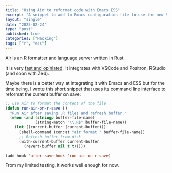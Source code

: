 ```yaml
---
title: "Using Air to reformat code with Emacs ESS"
excerpt: "A snippet to add to Emacs configuration file to use the new R code formatter Air"
layout: "single"
date: "2025-02-24"
type: "post"
published: true
categories: ["Hacking"]
tags: ["r", "ess"]
---
```


[Air](https://posit-dev.github.io/air/) is an R formatter and language server
written in Rust.

It is very [fast and opiniated](https://www.tidyverse.org/blog/2025/02/air/). It
integrates with VSCode and Positron, RStudio (and soon with Zed).

Maybe there is a better way at integrating it with Emacs and ESS but for the
time being, I wrote this short snippet that uses its command line interface to
reformat the current buffer on save:

```lisp
;; use Air to format the content of the file
(defun run-air-on-r-save ()
  "Run Air after saving .R files and refresh buffer."
  (when (and (stringp buffer-file-name)
             (string-match "\\.R$" buffer-file-name))
    (let ((current-buffer (current-buffer)))
      (shell-command (concat "air format " buffer-file-name))
      ;; Refresh buffer from disk
      (with-current-buffer current-buffer
        (revert-buffer nil t t)))))

(add-hook 'after-save-hook 'run-air-on-r-save)
```

From my limited testing, it works well enough for now. 